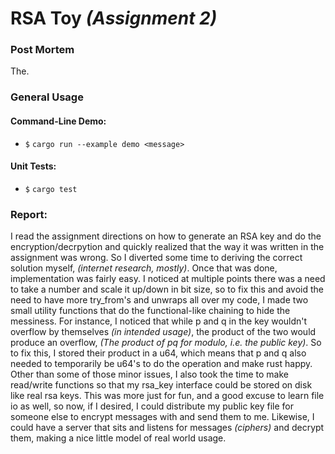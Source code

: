 # RSA Toy *(Assignment 2)*

### Post Mortem

The.

### General Usage

#### Command-Line Demo:

 * `$` `cargo run --example demo <message>`

#### Unit Tests:

 * `$` `cargo test`

### Report:

I read the assignment directions on how to generate an RSA key and do the encryption/decrpytion and quickly realized that the way it was written in the assignment was wrong. So I diverted some time to deriving the correct solution myself, *(internet research, mostly)*. Once that was done, implementation was fairly easy. I noticed at multiple points there was a need to take a number and scale it up/down in bit size, so to fix this and avoid the need to have more try_from's and unwraps all over my code, I made two small utility functions that do the functional-like chaining to hide the messiness. For instance, I noticed that while p and q in the key wouldn't overflow by themselves *(in intended usage)*, the product of the two would produce an overflow, *(The product of pq for modulo, i.e. the public key)*. So to fix this, I stored their product in a u64, which means that p and q also needed to temporarily be u64's to do the operation and make rust happy. Other than some of those minor issues, I also took the time to make read/write functions so that my rsa_key interface could be stored on disk like real rsa keys. This was more just for fun, and a good excuse to learn file io as well, so now, if I desired, I could distribute my public key file for someone else to encrypt messages with and send them to me. Likewise,  I could have a server that sits and listens for messages *(ciphers)* and decrypt them, making a nice little model of real world usage.

